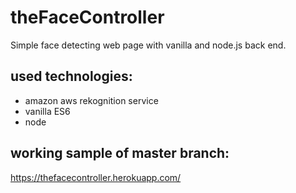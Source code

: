 # theFaceController
Simple face detecting web page with vanilla and node.js back end.  
  
## used technologies:  
* amazon aws rekognition service  
* vanilla ES6  
* node  
 
## working sample of master branch:  
https://thefacecontroller.herokuapp.com/

